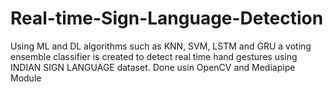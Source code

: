 # Real-time-Sign-Language-Detection
Using ML and DL algorithms such as KNN, SVM, LSTM and GRU a voting ensemble classifier is created to detect real time hand gestures using INDIAN SIGN LANGUAGE dataset.
Done usin OpenCV and Mediapipe Module
